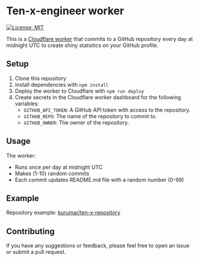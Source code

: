 # Ten-x-engineer worker

[![License: MIT](https://img.shields.io/badge/License-MIT-yellow.svg)](https://opensource.org/licenses/MIT)

This is a [Cloudflare worker](https://developers.cloudflare.com/workers/) that commits to a GitHub repository every day at midnight UTC to create shiny statistics on your GitHub profile.

## Setup

1. Clone this repository
2. Install dependencies with `npm install`
3. Deploy the worker to Cloudflare with `npm run deploy`
4. Create secrets in the Cloudflare worker dashboard for the following variables:
    - `GITHUB_API_TOKEN`: A GitHub API token with access to the repository.
    - `GITHUB_REPO`: The name of the repository to commit to.
    - `GITHUB_OWNER`: The owner of the repository.

## Usage

The worker:
- Runs once per day at midnight UTC
- Makes (1-10) random commits
- Each commit updates README.md file with a random number (0-99)

## Example

Repository example: [kurumar/ten-x-repository](https://github.com/kurumar/ten-x-repository)

## Contributing

If you have any suggestions or feedback, please feel free to open an issue or submit a pull request.